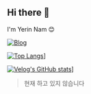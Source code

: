 ## Hi there 👋
I'm Yerin Nam 😊

[![Blog](https://img.shields.io/badge/Blog-0073e6?logo=blogger&logoColor=white)]([https://yourblog.com](https://blog.naver.com/nyl0522))

[![Top Langs](https://github-readme-stats.vercel.app/api/top-langs/?username=yerinNam)](https://github.com/anuraghazra/github-readme-stats)]

[![Velog's GitHub stats](https://velog-readme-stats.vercel.app/api?name=nyl0522)](https://velog.io/@nyl0522/posts)]
> 현재 하고 있지 않습니다
